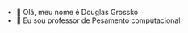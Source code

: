 - 👋 Olá, meu nome é Douglas Grossko
- 👀 Eu sou professor de Pesamento computacional


<!---
DouglasGrossko/DouglasGrossko is a ✨ special ✨ repository because its `README.md` (this file) appears on your GitHub profile.
You can click the Preview link to take a look at your changes.
--->
